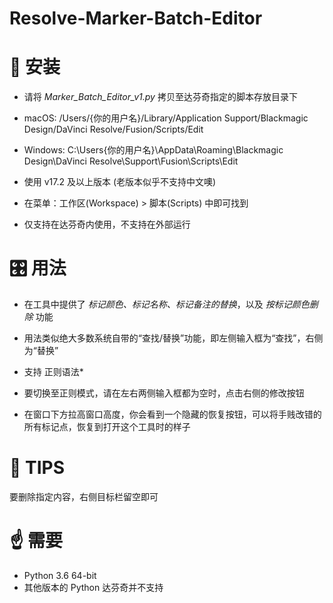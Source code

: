 # Resolve-Marker-Batch-Editor
# 🔧 安装

- 请将 *Marker_Batch_Editor_v1.py* 拷贝至达芬奇指定的脚本存放目录下

- macOS: /Users/{你的用户名}/Library/Application Support/Blackmagic Design/DaVinci Resolve/Fusion/Scripts/Edit

- Windows: C:\Users\{你的用户名}\AppData\Roaming\Blackmagic Design\DaVinci Resolve\Support\Fusion\Scripts\Edit

- 使用 v17.2 及以上版本 (老版本似乎不支持中文噢)

- 在菜单：工作区(Workspace) > 脚本(Scripts) 中即可找到

- 仅支持在达芬奇内使用，不支持在外部运行

  

# 🎛 用法

- 在工具中提供了 *标记颜色、标记名称、标记备注的替换*，以及 *按标记颜色删除* 功能

- 用法类似绝大多数系统自带的“查找/替换”功能，即左侧输入框为“查找”，右侧为“替换”

- 支持 正则语法*

- 要切换至正则模式，请在左右两侧输入框都为空时，点击右侧的修改按钮

- 在窗口下方拉高窗口高度，你会看到一个隐藏的恢复按钮，可以将手贱改错的所有标记点，恢复到打开这个工具时的样子



# 🧷 TIPS 

要删除指定内容，右侧目标栏留空即可



# ☝️ 需要

- Python 3.6 64-bit 
- 其他版本的 Python 达芬奇并不支持
